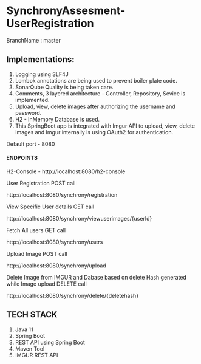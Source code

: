 # SynchronyAssesment-UserRegistration

BranchName : master

## Implementations:
1. Logging using SLF4J 
2. Lombok annotations are being used to prevent boiler plate code.
3. SonarQube Quality is being taken care.
4. Comments, 3 layered architecture - Controller, Repository, Sevice is implemented.
5. Upload, view, delete images after authorizing the username and password.
6. H2 - InMemory Database is used.
7. This SpringBoot app is integrated with Imgur API to upload, view, delete images and Imgur internally is using OAuth2 for authentication.

Default port - 8080

#### ENDPOINTS

H2-Console - http://localhost:8080/h2-console

User Registration POST call

http://localhost:8080/synchrony/registration

View Specific User details GET call

http://localhost:8080/synchrony/viewuserimages/{userId}

Fetch All users GET call

http://localhost:8080/synchrony/users

Upload Image POST call

http://localhost:8080/synchrony/upload

Delete Image from IMGUR and Dabase based on delete Hash generated while Image upload DELETE call

http://localhost:8080/synchrony/delete/{deletehash}

## TECH STACK
1. Java 11
2. Spring Boot
3. REST API using Spring Boot
4. Maven Tool
5. IMGUR REST API
